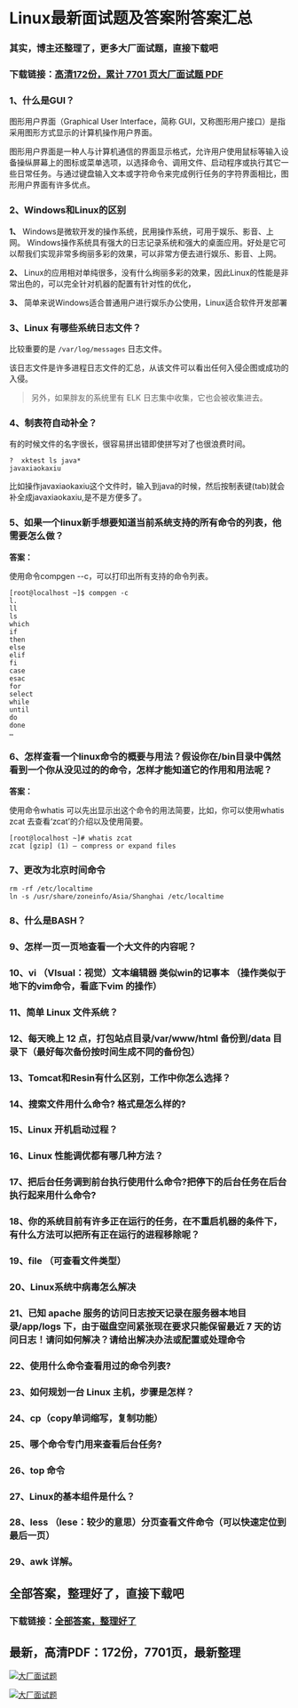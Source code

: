 # Linux最新面试题及答案附答案汇总

### 其实，博主还整理了，更多大厂面试题，直接下载吧

### 下载链接：[高清172份，累计 7701 页大厂面试题  PDF](https://github.com/souyunku/DevBooks/blob/master/docs/index.md)



### 1、什么是GUI？

图形用户界面（Graphical User Interface，简称 GUI，又称图形用户接口）是指采用图形方式显示的计算机操作用户界面。

图形用户界面是一种人与计算机通信的界面显示格式，允许用户使用鼠标等输入设备操纵屏幕上的图标或菜单选项，以选择命令、调用文件、启动程序或执行其它一些日常任务。与通过键盘输入文本或字符命令来完成例行任务的字符界面相比，图形用户界面有许多优点。


### 2、Windows和Linux的区别

**1、** Windows是微软开发的操作系统，民用操作系统，可用于娱乐、影音、上网。 Windows操作系统具有强大的日志记录系统和强大的桌面应用。好处是它可以帮我们实现非常多绚丽多彩的效果，可以非常方便去进行娱乐、影音、上网。

**2、** Linux的应用相对单纯很多，没有什么绚丽多彩的效果，因此Linux的性能是非常出色的，可以完全针对机器的配置有针对性的优化，

**3、** 简单来说Windows适合普通用户进行娱乐办公使用，Linux适合软件开发部署


### 3、Linux 有哪些系统日志文件？

比较重要的是 `/var/log/messages` 日志文件。

该日志文件是许多进程日志文件的汇总，从该文件可以看出任何入侵企图或成功的入侵。

> 另外，如果胖友的系统里有 ELK 日志集中收集，它也会被收集进去。



### 4、制表符自动补全？

有的时候文件的名字很长，很容易拼出错即使拼写对了也很浪费时间。

```
?  xktest ls java*
javaxiaokaxiu
```

比如操作javaxiaokaxiu这个文件时，输入到java的时候，然后按制表键(tab)就会补全成javaxiaokaxiu,是不是方便多了。


### 5、如果一个linux新手想要知道当前系统支持的所有命令的列表，他需要怎么做？

**答案：**

使用命令compgen --c，可以打印出所有支持的命令列表。

```
[root@localhost ~]$ compgen -c
l.
ll
ls
which
if
then
else
elif
fi
case
esac
for
select
while
until
do
done
…
```


### 6、怎样查看一个linux命令的概要与用法？假设你在/bin目录中偶然看到一个你从没见过的的命令，怎样才能知道它的作用和用法呢？

**答案：**

使用命令whatis 可以先出显示出这个命令的用法简要，比如，你可以使用whatis zcat 去查看‘zcat’的介绍以及使用简要。

```
[root@localhost ~]# whatis zcat
zcat [gzip] (1) – compress or expand files
```


### 7、更改为北京时间命令

```
rm -rf /etc/localtime
ln -s /usr/share/zoneinfo/Asia/Shanghai /etc/localtime
```


### 8、什么是BASH？
### 9、怎样一页一页地查看一个大文件的内容呢？
### 10、vi （VIsual：视觉）文本编辑器 类似win的记事本 （操作类似于地下的vim命令，看底下vim 的操作）
### 11、简单 Linux 文件系统？
### 12、每天晚上 12 点，打包站点目录/var/www/html 备份到/data 目录下（最好每次备份按时间生成不同的备份包）
### 13、Tomcat和Resin有什么区别，工作中你怎么选择？
### 14、搜索文件用什么命令? 格式是怎么样的?
### 15、Linux 开机启动过程？
### 16、Linux 性能调优都有哪几种方法？
### 17、把后台任务调到前台执行使用什么命令?把停下的后台任务在后台执行起来用什么命令?
### 18、你的系统目前有许多正在运行的任务，在不重启机器的条件下，有什么方法可以把所有正在运行的进程移除呢？
### 19、file （可查看文件类型）
### 20、Linux系统中病毒怎么解决
### 21、已知 apache 服务的访问日志按天记录在服务器本地目录/app/logs 下，由于磁盘空间紧张现在要求只能保留最近 7 天的访问日志！请问如何解决？请给出解决办法或配置或处理命令
### 22、使用什么命令查看用过的命令列表?
### 23、如何规划一台 Linux 主机，步骤是怎样？
### 24、cp（copy单词缩写，复制功能）
### 25、哪个命令专门用来查看后台任务?
### 26、top 命令
### 27、Linux的基本组件是什么？
### 28、less （lese：较少的意思）分页查看文件命令（可以快速定位到最后一页）
### 29、awk 详解。




## 全部答案，整理好了，直接下载吧

### 下载链接：[全部答案，整理好了](https://www.souyunku.com/wp-content/uploads/weixin/githup-weixin-2.png)




## 最新，高清PDF：172份，7701页，最新整理

[![大厂面试题](https://www.souyunku.com/wp-content/uploads/weixin/mst.png "架构师专栏")](https://www.souyunku.com/wp-content/uploads/weixin/githup-weixin.png "架构师专栏")

[![大厂面试题](https://www.souyunku.com/wp-content/uploads/weixin/githup-weixin.png "架构师专栏")](https://www.souyunku.com/wp-content/uploads/weixin/githup-weixin.png "架构师专栏")
